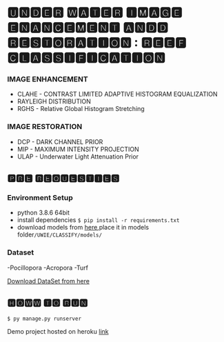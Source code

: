 # 🆄🅽🅳🅴🆁 🆆🅰🆃🅴🆁 🅸🅼🅰🅶🅴 🅴🅽🅰🅽🅲🅴🅼🅴🅽🆃 🅰🅽🅳🅳 🆁🅴🆂🆃🅾🆁🅰🆃🅸🅾🅽 : 🆁🅴🅴🅵 🅲🅻🅰🆂🆂🅸🅵🅸🅲🅰🆃🅸🅾🅽

### IMAGE ENHANCEMENT

- CLAHE - CONTRAST LIMITED ADAPTIVE HISTOGRAM EQUALIZATION
- RAYLEIGH DISTRIBUTION
- RGHS - Relative Global Histogram Stretching

### IMAGE RESTORATION

- DCP - DARK CHANNEL PRIOR
- MIP - MAXIMUM INTENSITY PROJECTION
- ULAP - Underwater Light Attenuation Prior

## 🅿🆁🅴 🆁🅴🆀🆄🅴🆂🆃🅸🅴🆂

### Environment Setup

- python 3.8.6 64bit
- install dependencies `$ pip install -r requirements.txt`
- download models from [here](https://drive.google.com/drive/folders/1df0bN6jUbQLoXuNAqYPLboQz1xITMFwm?usp=sharing "link title"),place it in models folder`/UWIE/CLASSIFY/models/`

### Dataset

-Pocillopora
-Acropora
-Turf

[Download DataSet from here](http://vision.ucsd.edu/~beijbom/moorea_labeled_corals/patches/)

## 🅷🅾🆆🆆 🆃🅾 🆁🆄🅽

`$ py manage.py runserver`

Demo project hosted on heroku [link](https://under-water-image-enhancement.herokuapp.com/)
